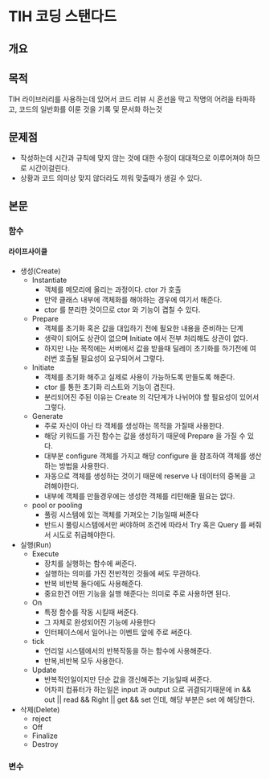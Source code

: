 # TIH 코딩 스탠다드
## 개요

## 목적
TIH 라이브러리를 사용하는데 있어서 코드 리뷰 시 혼선을 막고 작명의 어려을 타파하고, 코드의 일반화를 이룬 것을 기록 및 문서화 하는것
## 문제점
 + 작성하는데 시간과 규칙에 맞지 않는 것에 대한 수정이 대대적으로 이루어져야 하므로 시간이걸린다.
 + 상황과 코드 의미상 맞지 않더라도 끼워 맞출때가 생길 수 있다.
## 본문

### 함수
#### 라이프사이클
+ 생성(Create)
	+ Instantiate
		+ 객체를 메모리에 올리는 과정이다. ctor 가 호출
		+ 만약 클래스 내부에 객체화를 해야하는 경우에 여기서 해준다.
		+ ctor 를 분리한 것이므로 ctor 와 기능이 겹칠 수 있다.
	+ Prepare
		+ 객체를 초기화 혹은 값을 대입하기 전에 필요한 내용을 준비하는 단계
		+ 생략이 되어도 상관이 없으며 Initiate 에서 전부 처리해도 상관이 없다.
		+ 하지만 나눈 목적에는 서버에서 값을 받을때 딜레이 초기화를 하기전에 여러번 호출될 필요성이 요구되어서 그렇다.
	+ Initiate
		+ 객체를 초기화 해주고 실제로 사용이 가능하도록 만들도록 해준다.
		+ ctor 를 통한 초기화 리스트와 기능이 겹친다.
		+ 분리되어진 주된 이유는 Create 의 각단계가 나뉘어야 할 필요성이 있어서 그렇다.
	+ Generate
		+ 주로 자신이 아닌 타 객체를 생성하는 목적을 가질때 사용한다.
		+ 해당 키워드를 가진 함수는 값을 생성하기 때문에 Prepare 을 가질 수 있다. 
		+ 대부분 configure 객체를 가지고 해당 configure 을 참조하여 객체를 생산하는 방법을 사용한다.
		+ 자동으로 객체를 생성하는 것이기 때문에 reserve 나 데이터의 중복을 고려해야한다.
		+ 내부에 객체를 만들경우에는 생성한 객체를 리턴해줄 필요는 없다.
	+ pool or pooling
		+ 풀링 시스템에 있는 객체를 가져오는 기능일때 써준다
		+ 반드시 풀링시스템에서만 써야하며 조건에 따라서 Try 혹은 Query 를 써줘서 시도로 취급해야한다.
+ 실행(Run)
	+ Execute
		+ 장치를 실행하는 함수에 써준다.
		+ 실행하는 의미를 가진 전반적인 것들에 써도 무관하다.
		+ 반복 비반복 둘다에도 사용해준다.
		+ 중요한건 어떤 기능을 실행 해준다는 의미로 주로 사용하면 된다.
	+ On
		+ 특정 함수를 작동 시킬때 써준다.
		+ 그 자체로 완성되어진 기능에 사용한다
		+ 인터페이스에서 일어나는 이벤트 앞에 주로 써준다.
	+ tick
		+ 언리얼 시스템에서의 반복작동을 하는 함수에 사용해준다. 
		+ 반복,비반복 모두 사용한다.
	+ Update
		+ 반복적인일이지만 단순 값을 갱신해주는 기능일때 써준다.
		+ 어차피 컴퓨터가 하는일은 input 과 output 으로 귀결되기때문에 in && out || read && Right || get && set 인데, 해당 부분은 set 에 해당한다. 
+ 삭제(Delete)
	+ reject
	+ Off
	+ Finalize
	+ Destroy

### 변수
